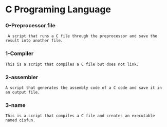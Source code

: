 # C Programing Language

### 0-Preprocessor file 
	 A script that runs a C file through the preprocessor and save the result into another file.

### 1-Compiler
	This is a script that compiles a C file but does not link.

### 2-assembler
	A script that generates the assembly code of a C code and save it in an output file.

### 3-name 
	This is a script that compiles a C file and creates an executable named cisfun.
